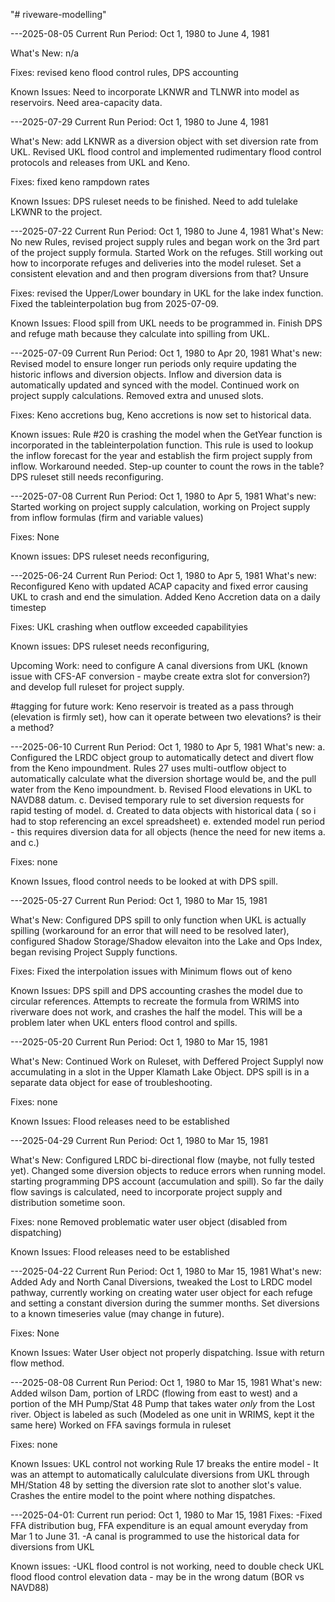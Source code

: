 "# riveware-modelling" 

---2025-08-05 Current Run Period: Oct 1, 1980 to June 4, 1981

What's New: n/a

Fixes: revised keno flood control rules, DPS accounting

Known Issues: Need to incorporate LKNWR and TLNWR into model as reservoirs. Need area-capacity data.


---2025-07-29 Current Run Period: Oct 1, 1980 to June 4, 1981

What's New: add LKNWR as a diversion object with set diversion rate from UKL. Revised UKL flood control and implemented rudimentary flood control protocols and releases from UKL and Keno. 

Fixes: fixed keno rampdown rates

Known Issues: DPS ruleset needs to be finished. Need to add tulelake LKWNR to the project.

---2025-07-22 Current Run Period: Oct 1, 1980 to June 4, 1981
What's New: No new Rules, revised project supply rules and began work on the 3rd part of the project supply formula. Started Work on the refuges. Still working out how to incorporate refuges and deliveries into the model ruleset. Set a consistent elevation and and then program diversions from that? Unsure

Fixes: revised the Upper/Lower boundary in UKL for the lake index function. Fixed the tableinterpolation bug from 2025-07-09. 

Known Issues: Flood spill from UKL needs to be programmed in. Finish DPS and refuge math because they calculate into spilling from UKL.

---2025-07-09 Current Run Period: Oct 1, 1980 to  Apr 20, 1981
What's new: Revised model to ensure longer run periods only require updating the historic inflows and diversion objects. Inflow and diversion data is automatically updated and synced with the model. Continued work on project supply calculations. Removed extra and unused slots.

Fixes: Keno accretions bug, Keno accretions is now set to historical data. 

Known issues: Rule #20 is crashing the model when the GetYear function is incorporated in the tableinterpolation function. This rule is used to lookup the inflow forecast for the year and establish the firm project supply from inflow.  Workaround needed. Step-up counter to count the rows in the table? DPS ruleset still needs reconfiguring.

---2025-07-08 Current Run Period: Oct 1, 1980 to Apr 5, 1981
What's new: Started working on project supply calculation, working on Project supply from inflow formulas (firm and variable values)  

Fixes: None

Known issues: DPS ruleset needs reconfiguring, 


---2025-06-24 Current Run Period: Oct 1, 1980 to Apr 5, 1981
What's new: Reconfigured Keno with updated ACAP capacity and fixed error causing UKL to crash and end the simulation. Added Keno Accretion data on a daily timestep

Fixes: UKL crashing when outflow exceeded capabilityies

Known issues: DPS ruleset needs reconfiguring, 

Upcoming Work: need to configure A canal diversions from UKL (known issue with CFS-AF conversion - maybe create extra slot for conversion?) and develop full ruleset for project supply.

#tagging for future work: Keno reservoir is treated as a pass through (elevation is firmly set), how can it operate between two elevations? is their a method?


---2025-06-10 Current Run Period: Oct 1, 1980 to Apr 5, 1981
What's new: a. Configured the LRDC object group to automatically detect and divert flow from the Keno impoundment. Rules 27 uses multi-outflow object to automatically calculate what the diversion shortage would be, and the pull water from the Keno impoundment. 
b. Revised Flood elevations in UKL to NAVD88 datum.
c. Devised temporary rule to set diversion requests for rapid testing of model. 
d. Created to data objects with historical data ( so i had to stop referencing an excel spreadsheet)
e. extended model run period - this requires diversion data for all objects (hence the need for new items a. and c.)

Fixes: none

Known Issues, flood control needs to be looked at with DPS spill. 

---2025-05-27 Current Run Period: Oct 1, 1980 to Mar 15, 1981

What's New: Configured DPS spill to only function when UKL is actually spilling (workaround for an error that will need to be resolved later), configured Shadow Storage/Shadow elevaiton into the Lake and Ops Index, began revising Project Supply functions.

Fixes: Fixed the interpolation issues with Minimum flows out of keno

Known Issues: DPS spill and DPS accounting crashes the model due to circular references. Attempts to recreate the formula from WRIMS into riverware does not work, and crashes the half the model.  This will be a problem later when UKL enters flood control and spills.

---2025-05-20 Current Run Period: Oct 1, 1980 to Mar 15, 1981

What's New:
Continued Work on Ruleset, with Deffered Project Supplyl now accumulating in a slot in the Upper Klamath Lake Object. DPS spill is in a separate data object for ease of troubleshooting.

Fixes: none

Known Issues:
Flood releases need to be established

---2025-04-29 Current Run Period: Oct 1, 1980 to Mar 15, 1981

What's New:
Configured LRDC bi-directional flow (maybe, not fully tested yet). Changed some diversion objects to reduce errors when running model. starting programming DPS account (accumulation and spill). So far the daily flow savings is calculated, need to incorporate project supply and distribution sometime soon.

Fixes: none
Removed problematic water user object (disabled from dispatching)

Known Issues:
Flood releases need to be established


---2025-04-22 Current Run Period: Oct 1, 1980 to Mar 15, 1981
What's new:
Added Ady and North Canal Diversions, tweaked the Lost to LRDC model pathway, currently working on creating water user object for each refuge and setting a constant diversion during the summer months.
Set diversions to a known timeseries value (may change in future).

Fixes: 
None

Known Issues:
Water User object not properly dispatching. Issue with return flow method.

---2025-08-08 Current Run Period: Oct 1, 1980 to Mar 15, 1981
What's new:
Added wilson Dam, portion of LRDC (flowing from east to west) and a portion of the MH Pump/Stat 48 Pump that takes water _only_ from the Lost river. Object is labeled as such (Modeled as one unit in WRIMS, kept it the same here)
Worked on FFA savings formula in ruleset

Fixes: 
none

Known Issues: 
UKL control not working
Rule 17 breaks the entire model - It was an attempt to automatically calulculate diversions from UKL through MH/Station 48 by setting the diversion rate slot to another slot's value. Crashes the entire model to the point where nothing dispatches. 



---2025-04-01: Current run period: Oct 1, 1980 to Mar 15, 1981
Fixes:
-Fixed FFA distribution bug, FFA expenditure is an equal amount everyday from Mar 1 to June 31.
-A canal is programmed to use the historical data for diversions from UKL

Known issues:
-UKL flood control is not working, need to double check UKL flood flood control elevation data - may be in the wrong datum (BOR vs NAVD88)
